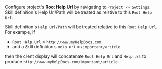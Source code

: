 Configure project's **Root Help Url** by navigating to `Project -> Settings`. Skill definition's Help Url/Path will be treated as relative to this `Root Help Url`.

Skill definition's `Help Url/Path` will be treated relative to this `Root Help Url`. For example, if

* `Root Help Url` = `http://www.myHelpDocs.com`
* and a Skill definition's `Help Url` = `/important/article`

then the client display will concatenate `Root Help Url` and `Help Url` to produce `http://www.myHelpDocs.com/important/article`.